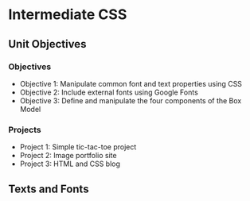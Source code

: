 # Intermediate CSS

## Unit Objectives

### Objectives

- Objective 1: Manipulate common font and text properties using CSS
- Objective 2: Include external fonts using Google Fonts
- Objective 3: Define and manipulate the four components of the Box Model

### Projects

- Project 1: Simple tic-tac-toe project
- Project 2: Image portfolio site
- Project 3: HTML and CSS blog

## Texts and Fonts
